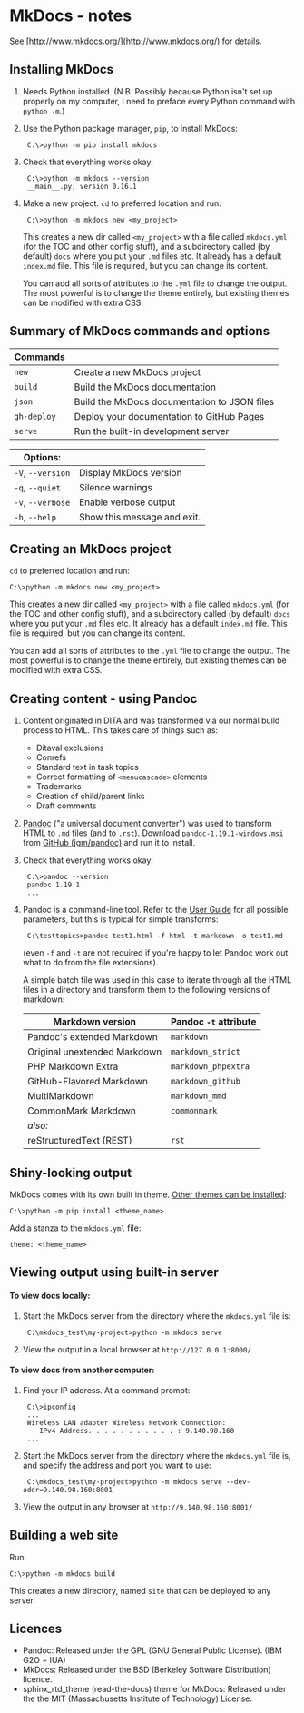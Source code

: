 # MkDocs - notes

See [http://www.mkdocs.org/](http://www.mkdocs.org/) for details.

## Installing MkDocs

1. Needs Python installed. (N.B. Possibly because Python isn't set up properly on my computer, I need to preface every Python command with `python -m`.)

2. Use the Python package manager, `pip`, to install MkDocs:

        C:\>python -m pip install mkdocs

3. Check that everything works okay:

        C:\>python -m mkdocs --version
        __main__.py, version 0.16.1

4. Make a new project. `cd` to preferred location and run:

        C:\>python -m mkdocs new <my_project>

    This creates a new dir called `<my_project>` with a file called `mkdocs.yml` (for the TOC and other config stuff), and a subdirectory called (by default) `docs` where you put your `.md` files etc. It already has a default `index.md` file. This file is required, but you can change its content.
    
    You can add all sorts of attributes to the `.yml` file to change the output. The most powerful is to change the theme entirely, but existing themes can be modified with extra CSS.


## Summary of MkDocs commands and options

| Commands          |                                                  |
|-------------------|--------------------------------------------------|
| `new        `     | Create a new MkDocs project                      |
| `build      `     | Build the MkDocs documentation                   |
| `json       `     | Build the MkDocs documentation to JSON files     |
| `gh-deploy  `     | Deploy your documentation to GitHub Pages        |
| `serve      `     | Run the built-in development server              |
                    
| Options:          |                                                  |
|-------------------|--------------------------------------------------|
| `-V`, `--version` | Display MkDocs version                           |
| `-q`, `--quiet  ` | Silence warnings                                 |
| `-v`, `--verbose` | Enable verbose output                            |
| `-h`, `--help   ` | Show this message and exit.                      |


  

## Creating an MkDocs project

`cd` to preferred location and run:

    C:\>python -m mkdocs new <my_project>

This creates a new dir called `<my_project>` with a file called `mkdocs.yml` (for the TOC and other config stuff), and a subdirectory called (by default) `docs` where you put your `.md` files etc. It already has a default `index.md` file. This file is required, but you can change its content.

You can add all sorts of attributes to the `.yml` file to change the output. The most powerful is to change the theme entirely, but existing themes can be modified with extra CSS.

## Creating content - using Pandoc

1. Content originated in DITA and was transformed via our normal build process to HTML. This takes care of things such as:
    - Ditaval exclusions
    - Conrefs
    - Standard text in task topics
    - Correct formatting of `<menucascade>` elements
    - Trademarks
    - Creation of child/parent links
    - Draft comments

2. [Pandoc](http://pandoc.org/index.html) ("a universal document converter") was used to transform HTML to `.md` files (and to `.rst`). Download `pandoc-1.19.1-windows.msi` from [GitHub (jgm/pandoc)](https://github.com/jgm/pandoc/releases) and run it to install.

3. Check that everything works okay:

        C:\>pandoc --version
        pandoc 1.19.1
        ...

4. Pandoc is a command-line tool. Refer to the [User Guide](http://pandoc.org/MANUAL.html) for all possible parameters, but this is typical for simple transforms:

        C:\testtopics>pandoc test1.html -f html -t markdown -o test1.md 
        
    (even `-f` and `-t` are not required if you're happy to let Pandoc work out what to do from the file extensions).
    
    A simple batch file was used in this case to iterate through all the HTML files in a directory and transform them to the following versions of markdown:

    | Markdown version              | Pandoc `-t` attribute |
    |-------------------------------|-----------------------|
    | Pandoc's extended Markdown    | `markdown`            |
    | Original unextended Markdown  | `markdown_strict`     |
    | PHP Markdown Extra            | `markdown_phpextra`   |
    | GitHub-Flavored Markdown      | `markdown_github`     |
    | MultiMarkdown                 | `markdown_mmd`        |
    | CommonMark Markdown           | `commonmark`          |
    | *also:*                       |                       |
    | reStructuredText (REST)       | `rst`                 |


## Shiny-looking output

MkDocs comes with its own built in theme. [Other themes can be installed](https://github.com/mkdocs/mkdocs/wiki/MkDocs-Themes):

    C:\>python -m pip install <theme_name>

Add a stanza to the `mkdocs.yml` file:

    theme: <theme_name>

## Viewing output using built-in server

#### To view docs locally:

1. Start the MkDocs server from the directory where the `mkdocs.yml` file is:

        C:\mkdocs_test\my-project>python -m mkdocs serve

2. View the output in a local browser at `http://127.0.0.1:8000/`

#### To view docs from another computer:

1. Find your IP address. At a command prompt:

        C:\>ipconfig
        ...
        Wireless LAN adapter Wireless Network Connection:
           IPv4 Address. . . . . . . . . . . : 9.140.98.160
        ...

2. Start the MkDocs server from the directory where the `mkdocs.yml` file is, and specify the address and port you want to use:

        C:\mkdocs_test\my-project>python -m mkdocs serve --dev-addr=9.140.98.160:8001
        
3. View the output in any browser at `http://9.140.98.160:8001/`

## Building a web site

Run:

    C:\>python -m mkdocs build

This creates a new directory, named `site` that can be deployed to any server.

## Licences

- Pandoc: Released under the GPL (GNU General Public License).  (IBM G2O = IUA)
- MkDocs: Released under the BSD (Berkeley Software Distribution) licence.
- sphinx_rtd_theme (read-the-docs) theme for MkDocs: Released under the the MIT (Massachusetts Institute of Technology) License.